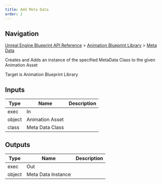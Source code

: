 ```yaml
---
title: Add Meta Data
order: 2
---
```

## Navigation

[Unreal Engine Blueprint API Reference](https://dev.epicgames.com/documentation/en-us/unreal-engine/BlueprintAPI) > [Animation Blueprint Library](https://dev.epicgames.com/documentation/en-us/unreal-engine/BlueprintAPI/AnimationBlueprintLibrary) > [Meta Data](https://dev.epicgames.com/documentation/en-us/unreal-engine/BlueprintAPI/AnimationBlueprintLibrary/MetaData)

Creates and Adds an instance of the specified MetaData Class to the given Animation Asset

Target is Animation Blueprint Library

## Inputs

| Type | Name | Description |
| --- | --- | --- |
| exec | In |  |
| object | Animation Asset |  |
| class | Meta Data Class |  |

## Outputs

| Type | Name | Description |
| --- | --- | --- |
| exec | Out |  |
| object | Meta Data Instance |  |
